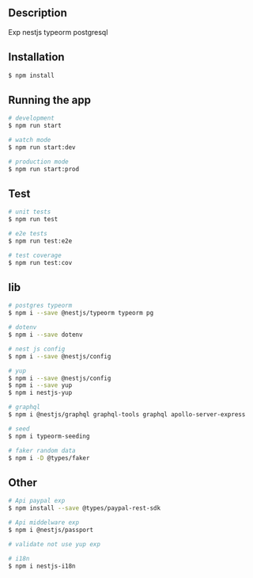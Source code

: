 ## Description

Exp nestjs typeorm postgresql

## Installation

```bash
$ npm install
```

## Running the app

```bash
# development
$ npm run start

# watch mode
$ npm run start:dev

# production mode
$ npm run start:prod
```

## Test

```bash
# unit tests
$ npm run test

# e2e tests
$ npm run test:e2e

# test coverage
$ npm run test:cov
```

## lib

```bash
# postgres typeorm
$ npm i --save @nestjs/typeorm typeorm pg

# dotenv
$ npm i --save dotenv

# nest js config
$ npm i --save @nestjs/config

# yup
$ npm i --save @nestjs/config
$ npm i --save yup
$ npm i nestjs-yup

# graphql
$ npm i @nestjs/graphql graphql-tools graphql apollo-server-express

# seed
$ npm i typeorm-seeding

# faker random data
$ npm i -D @types/faker
```

## Other

```bash
# Api paypal exp
$ npm install --save @types/paypal-rest-sdk

# Api middelware exp
$ npm i @nestjs/passport

# validate not use yup exp

# i18n
$ npm i nestjs-i18n
```
